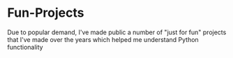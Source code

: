 # Fun-Projects
Due to popular demand, I've made public a number of "just for fun" projects that I've made over the years which helped me understand Python functionality
